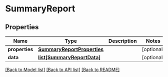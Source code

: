 # SummaryReport

## Properties
Name | Type | Description | Notes
------------ | ------------- | ------------- | -------------
**properties** | [**SummaryReportProperties**](SummaryReportProperties.md) |  | [optional] 
**data** | [**list[SummaryReportData]**](SummaryReportData.md) |  | [optional] 

[[Back to Model list]](../README.md#documentation-for-models) [[Back to API list]](../README.md#documentation-for-api-endpoints) [[Back to README]](../README.md)


